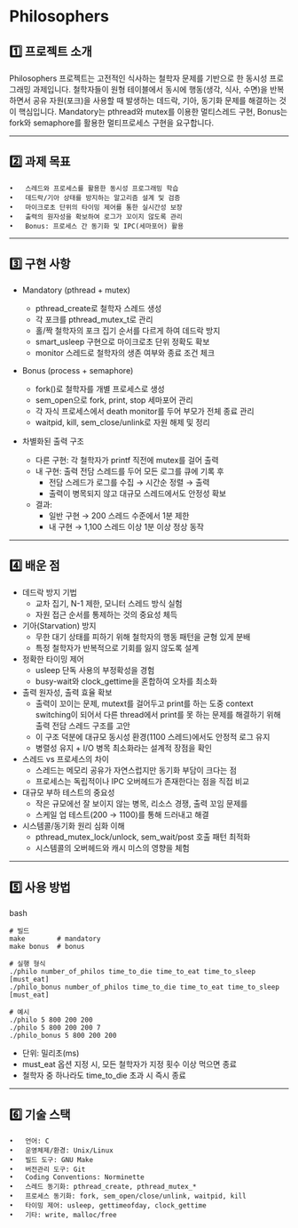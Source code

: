 # Philosophers

## 1️⃣ 프로젝트 소개

Philosophers 프로젝트는 고전적인 식사하는 철학자 문제를 기반으로 한 동시성 프로그래밍 과제입니다. 철학자들이 원형 테이블에서 동시에 행동(생각, 식사, 수면)을 반복하면서 공유 자원(포크)을 사용할 때 발생하는 데드락, 기아, 동기화 문제를 해결하는 것이 핵심입니다.
Mandatory는 pthread와 mutex를 이용한 멀티스레드 구현, Bonus는 fork와 semaphore를 활용한 멀티프로세스 구현을 요구합니다.

---

## 2️⃣ 과제 목표
	•	스레드와 프로세스를 활용한 동시성 프로그래밍 학습
	•	데드락/기아 상태를 방지하는 알고리즘 설계 및 검증
	•	마이크로초 단위의 타이밍 제어를 통한 실시간성 보장
	•	출력의 원자성을 확보하여 로그가 꼬이지 않도록 관리
	•	Bonus: 프로세스 간 동기화 및 IPC(세마포어) 활용

---

## 3️⃣ 구현 사항
* Mandatory (pthread + mutex)
  - pthread_create로 철학자 스레드 생성
  - 각 포크를 pthread_mutex_t로 관리
  - 홀/짝 철학자의 포크 집기 순서를 다르게 하여 데드락 방지
  - smart_usleep 구현으로 마이크로초 단위 정확도 확보
  - monitor 스레드로 철학자의 생존 여부와 종료 조건 체크

* Bonus (process + semaphore)
  - fork()로 철학자를 개별 프로세스로 생성
  - sem_open으로 fork, print, stop 세마포어 관리
  - 각 자식 프로세스에서 death monitor를 두어 부모가 전체 종료 관리
  - waitpid, kill, sem_close/unlink로 자원 해제 및 정리

* 차별화된 출력 구조
  - 다른 구현: 각 철학자가 printf 직전에 mutex를 걸어 출력
  - 내 구현: 출력 전담 스레드를 두어 모든 로그를 큐에 기록 후
    - 전담 스레드가 로그를 수집 → 시간순 정렬 → 출력
    - 출력이 병목되지 않고 대규모 스레드에서도 안정성 확보
  - 결과:
    - 일반 구현 → 200 스레드 수준에서 1분 제한
    - 내 구현 → 1,100 스레드 이상 1분 이상 정상 동작

---

## 4️⃣ 배운 점
* 데드락 방지 기법
  - 교차 집기, N-1 제한, 모니터 스레드 방식 실험
  - 자원 접근 순서를 통제하는 것의 중요성 체득
* 기아(Starvation) 방지
  - 무한 대기 상태를 피하기 위해 철학자의 행동 패턴을 균형 있게 분배
  - 특정 철학자가 반복적으로 기회를 잃지 않도록 설계
* 정확한 타이밍 제어
  - usleep 단독 사용의 부정확성을 경험
  - busy-wait와 clock_gettime을 혼합하여 오차를 최소화
* 출력 원자성, 출력 효율 확보
  - 출력이 꼬이는 문제, mutext를 걸어두고 print를 하는 도중 context switching이 되어서 다른 thread에서 print를 못 하는 문제를 해결하기 위해 출력 전담 스레드 구조를 고안
  - 이 구조 덕분에 대규모 동시성 환경(1100 스레드)에서도 안정적 로그 유지
  - 병렬성 유지 + I/O 병목 최소화라는 설계적 장점을 확인
* 스레드 vs 프로세스의 차이
  - 스레드는 메모리 공유가 자연스럽지만 동기화 부담이 크다는 점
  - 프로세스는 독립적이나 IPC 오버헤드가 존재한다는 점을 직접 비교
* 대규모 부하 테스트의 중요성
  - 작은 규모에선 잘 보이지 않는 병목, 리소스 경쟁, 출력 꼬임 문제를
  - 스케일 업 테스트(200 → 1100)를 통해 드러내고 해결
* 시스템콜/동기화 원리 심화 이해
  - pthread_mutex_lock/unlock, sem_wait/post 호출 패턴 최적화
  - 시스템콜의 오버헤드와 캐시 미스의 영향을 체험

---

## 5️⃣ 사용 방법
bash
```
# 빌드
make        # mandatory
make bonus  # bonus

# 실행 형식
./philo number_of_philos time_to_die time_to_eat time_to_sleep [must_eat]
./philo_bonus number_of_philos time_to_die time_to_eat time_to_sleep [must_eat]

# 예시
./philo 5 800 200 200
./philo 5 800 200 200 7
./philo_bonus 5 800 200 200
```
* 단위: 밀리초(ms)
* must_eat 옵션 지정 시, 모든 철학자가 지정 횟수 이상 먹으면 종료
* 철학자 중 하나라도 time_to_die 초과 시 즉시 종료

 ---
 
 ## 6️⃣ 기술 스택
	•	언어: C
 	•	운영체제/환경: Unix/Linux
 	•	빌드 도구: GNU Make
 	•	버전관리 도구: Git
 	•	Coding Conventions: Norminette
	•	스레드 동기화: pthread_create, pthread_mutex_*
	•	프로세스 동기화: fork, sem_open/close/unlink, waitpid, kill
	•	타이밍 제어: usleep, gettimeofday, clock_gettime
	•	기타: write, malloc/free

